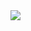 <img src="https://capsule-render.vercel.app/api?type=waving&color=gradient&height=200&text=Hi,%20I'm%20Anton!&fontAlignY=40&desc=Software%20Developer-nl-Python%20|%20Django%20|%20FastAPI&descAlign=30&descAlignY=70"/>

